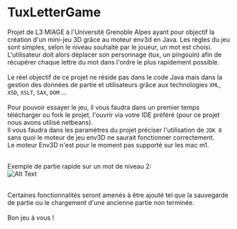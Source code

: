 # TuxLetterGame

Projet de L3 MIAGE à l'Université Grenoble Alpes ayant pour objectif la création d'un mini-jeu 3D grâce au moteur env3d en Java. Les règles du jeu sont simples, selon le niveau souhaité par le joueur, un mot est choisi. <br>L'utilisateur doit alors déplacer son personnage (tux, un pingouin) afin de récupérer chaque lettre du mot dans l'ordre le plus rapidement possible. <br><br>
Le réel objectif de ce projet ne réside pas dans le code Java mais dans la gestion des données de partie et utilisateurs grâce aux technologies ```XML```, ```XSD```, ```XSLT```, ```SAX```, ```DOM``` ... <br>
<br> 
Pour pouvoir essayer le jeu, il vous faudra dans un premier temps télécharger ou fork le projet, l'ouvrir via votre IDE préféré (pour ce projet nous avons utilisé netbeans). <br> 
Il vous faudra dans les paramètres du projet préciser l'utilisation de ```JDK 8``` sans quoi le moteur de jeu env3D ne saurait fonctionner correctement.<br> 
Le moteur Env3D n'est pour le moment pas supporté sur les mac m1.<br> <br> 

Exemple de partie rapide sur un mot de niveau 2: <br>
![Alt Text](https://media.giphy.com/media/EAJuBw7hBVxnSWtvmQ/giphy.gif)

<br> Certaines fonctionnalités seront amenés à être ajouté tel que la sauvegarde de partie ou le chargement d'une ancienne partie non terminée. <br> <br> 
Bon jeu à vous !
